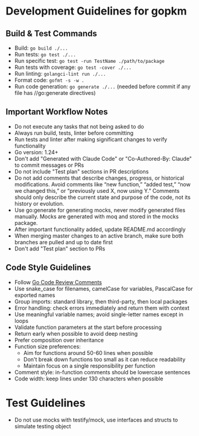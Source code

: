 # Development Guidelines for gopkm

## Build & Test Commands
- Build: `go build ./...`
- Run tests: `go test ./...`
- Run specific test: `go test -run TestName ./path/to/package`
- Run tests with coverage: `go test -cover ./...`
- Run linting: `golangci-lint run ./...`
- Format code: `gofmt -s -w .`
- Run code generation: `go generate ./...` (needed before commit if any file has //go:generate directives)

## Important Workflow Notes
- Do not execute any tasks that not being asked to do
- Always run build, tests, linter before committing
- Run tests and linter after making significant changes to verify functionality
- Go version: 1.24+
- Don't add "Generated with Claude Code" or "Co-Authored-By: Claude" to commit messages or PRs
- Do not include "Test plan" sections in PR descriptions
- Do not add comments that describe changes, progress, or historical modifications. Avoid comments like “new function,” “added test,” “now we changed this,” or “previously used X, now using Y.” Comments should only describe the current state and purpose of the code, not its history or evolution.
- Use go:generate for generating mocks, never modify generated files manually. Mocks are generated with moq and stored in the mocks package.
- After important functionality added, update README.md accordingly
- When merging master changes to an active branch, make sure both branches are pulled and up to date first
- Don't add "Test plan" section to PRs

## Code Style Guidelines
- Follow [Go Code Review Comments](https://github.com/golang/go/wiki/CodeReviewComments)
- Use snake_case for filenames, camelCase for variables, PascalCase for exported names
- Group imports: standard library, then third-party, then local packages
- Error handling: check errors immediately and return them with context
- Use meaningful variable names; avoid single-letter names except in loops
- Validate function parameters at the start before processing
- Return early when possible to avoid deep nesting
- Prefer composition over inheritance
- Function size preferences:
  - Aim for functions around 50-60 lines when possible
  - Don't break down functions too small as it can reduce readability
  - Maintain focus on a single responsibility per function
- Comment style: in-function comments should be lowercase sentences
- Code width: keep lines under 130 characters when possible

# Test Guidelines
- Do not use mocks with testify/mock, use interfaces and structs to simulate testing object
